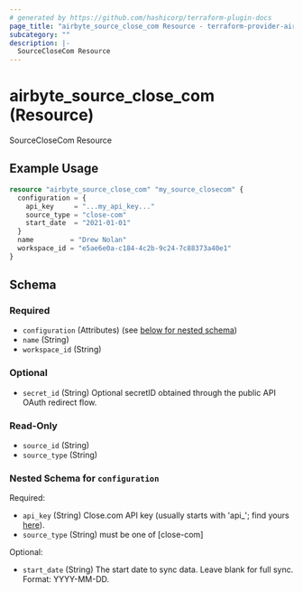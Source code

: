 ```yaml
---
# generated by https://github.com/hashicorp/terraform-plugin-docs
page_title: "airbyte_source_close_com Resource - terraform-provider-airbyte"
subcategory: ""
description: |-
  SourceCloseCom Resource
---
```


# airbyte_source_close_com (Resource)

SourceCloseCom Resource

## Example Usage

```terraform
resource "airbyte_source_close_com" "my_source_closecom" {
  configuration = {
    api_key     = "...my_api_key..."
    source_type = "close-com"
    start_date  = "2021-01-01"
  }
  name         = "Drew Nolan"
  workspace_id = "e5ae6e0a-c184-4c2b-9c24-7c88373a40e1"
}
```

<!-- schema generated by tfplugindocs -->
## Schema

### Required

- `configuration` (Attributes) (see [below for nested schema](#nestedatt--configuration))
- `name` (String)
- `workspace_id` (String)

### Optional

- `secret_id` (String) Optional secretID obtained through the public API OAuth redirect flow.

### Read-Only

- `source_id` (String)
- `source_type` (String)

<a id="nestedatt--configuration"></a>
### Nested Schema for `configuration`

Required:

- `api_key` (String) Close.com API key (usually starts with 'api_'; find yours <a href="https://app.close.com/settings/api/">here</a>).
- `source_type` (String) must be one of [close-com]

Optional:

- `start_date` (String) The start date to sync data. Leave blank for full sync. Format: YYYY-MM-DD.


